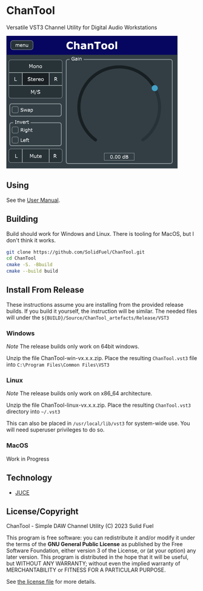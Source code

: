 # ChanTool

Versatile VST3 Channel Utility for Digital Audio Workstations

![ChanTool UI](docs/chantool-ui.png)

## Using

See the [User Manual](docs/USER_MANUAL.md).

## Building

Build should work for Windows and Linux. There is tooling for MacOS, but I don't
think it works.

```sh
git clone https://github.com/SolidFuel/ChanTool.git
cd ChanTool
cmake -S. -Bbuild
cmake --build build
```

## Install From Release

These instructions assume you are installing from the provided release builds.
If you build it yourself, the instruction will be similar. The needed files will
under the `${BUILD}/Source/ChanTool_artefacts/Release/VST3`

### Windows

_Note_ The release builds only work on 64bit windows.

Unzip the file ChanTool-win-vx.x.x.zip. Place the resulting `ChanTool.vst3` file into
`C:\Program Files\Common Files\VST3`

### Linux

_Note_ The release builds only work on x86_64 architecture.

Unzip the file ChanTool-linux-vx.x.x.zip. Place the resulting `ChanTool.vst3`
directory into `~/.vst3`

This can also be placed in `/usr/local/lib/vst3` for system-wide use. You will
need superuser privileges to do so.

### MacOS

Work in Progress

## Technology

- [JUCE](https://juce.com/)

## License/Copyright

ChanTool - Simple DAW Channel Utility (C) 2023 Sulid Fuel

This program is free software: you can redistribute it and/or modify it under
the terms of the **GNU General Public License** as published by the Free
Software Foundation, either version 3 of the License, or (at your option) any
later version. This program is distributed in the hope that it will be useful,
but WITHOUT ANY WARRANTY; without even the implied warranty of MERCHANTABILITY
or FITNESS FOR A PARTICULAR PURPOSE.

See [the license file](LICENSE) for more details.

